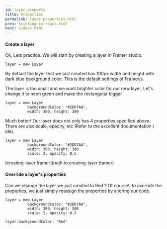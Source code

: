 ```yaml
---
id: layer-property
title: Properties
permalink: layer-properties.html
prev: thinking-in-react.html
next: videos.html
---
```


#### Create a layer

Ok, Lets practice. We will start by creating a layer in Framer studio.

```
layer = new Layer
```

By default the layer that we just created has 100px width and height with dark
blue background color. This is the default settings of Framerjs.

The layer is too small and we want brighter color for our new layer. Let's
change it to neon green and make the rectangular bigger

```
layer = new Layer
          backgroundColor: "#2DD7AA",
          width: 300, height: 300
```

Much better! Our layer does not only has 4 properties specified above. There are
also scale, opacity, etc (Refer to the excellent documentation / ide).

```
layer = new Layer
          backgroundColor: "#2DD7AA",
          width: 300, height: 300
          scale: 2, opacity: 0.5
```

[creating-layer.framer](path to creating-layer.framer)

#### Override a layer's properties

Can we change the layer we just created to Red ? Of course!, to *override* the
properties, we just simply reassign the properties by altering our code 

```
layer = new Layer
          backgroundColor: "#2DD7AA",
          width: 300, height: 300
          scale: 2, opacity: 0.5

layer.backgroundColor: "Red"
```
